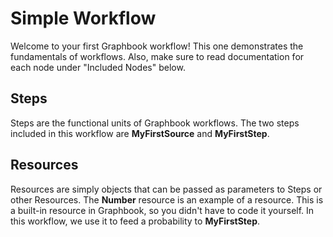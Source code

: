 # Simple Workflow

Welcome to your first Graphbook workflow!
This one demonstrates the fundamentals of workflows.
Also, make sure to read documentation for each node under "Included Nodes" below.

## Steps

Steps are the functional units of Graphbook workflows.
The two steps included in this workflow are **MyFirstSource** and **MyFirstStep**.

## Resources

Resources are simply objects that can be passed as parameters to Steps or other Resources.
The **Number** resource is an example of a resource.
This is a built-in resource in Graphbook, so you didn't have to code it yourself.
In this workflow, we use it to feed a probability to **MyFirstStep**.

